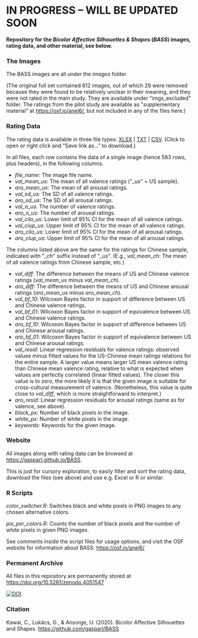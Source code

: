 # IN PROGRESS – WILL BE UPDATED SOON

**Repository for the _Bicolor Affective Silhouettes & Shapes_ (_BASS_) images, rating data, and other material, see below.**

### The Images

The BASS images are all under the _images_ folder.

(The original full set contained 612 images, out of which 29 were removed because they were found to be relatively unclear in their meaning, and they were not rated in the main study. They are available under "imgs_excluded" folder. The ratings from the pilot study are available as "supplementary material" at https://osf.io/anej6/, but not included in any of the files here.)

### Rating Data

The rating data is available in three file types: [XLSX](https://gasparl.github.io/BASS/BASS_data.xlsx) | [TXT](https://gasparl.github.io/BASS/BASS_data.txt) | [CSV](https://gasparl.github.io/BASS/BASS_data.csv). (Click to open or right click and "Save link as..." to download.)

In all files, each row contains the data of a single image (hence 583 rows, plus headers), in the following columns.

- _file_name_: The image file name.
- _val_mean_us_: The mean of all valence ratings ("_us" = US sample).
- _aro_mean_us_: The mean of all arousal ratings.
- _val_sd_us_: The SD of all valence ratings.
- _aro_sd_us_: The SD of all arousal ratings.
- _val_n_us_: The number of valence ratings.
- _aro_n_us_: The number of arousal ratings.
- _val_cilo_us_: Lower limit of 95% CI for the mean of all valence ratings.
- _val_ciup_us_: Upper limit of 95% CI for the mean of all valence ratings.
- _aro_cilo_us_: Lower limit of 95% CI for the mean of all arousal ratings.
- _aro_ciup_us_: Upper limit of 95% CI for the mean of all arousal ratings.

The columns listed above are the same for the ratings for Chinese sample, indicated with "__ch_" suffix instead of "__us_". (E.g., _val_mean_ch_:  The mean of all valence ratings from Chinese sample, etc.)

- _val_diff_: The difference between the means of US and Chinese valence ratings (_val_mean_us_ minus _val_mean_ch_).
- _aro_diff_: The difference between the means of US and Chinese arousal ratings (_aro_mean_us_ minus _aro_mean_ch_).
- _val_bf_10_: Wilcoxon Bayes factor in support of difference between US and Chinese valence ratings.
- _val_bf_01_: Wilcoxon Bayes factor in support of equivalence between US and Chinese valence ratings.
- _aro_bf_10_: Wilcoxon Bayes factor in support of difference between US and Chinese arousal ratings.
- _aro_bf_01_: Wilcoxon Bayes factor in support of equivalence between US and Chinese arousal ratings.
- _val_resid_: Linear regression residuals for valence ratings: observed values minus fitted values for the US-Chinese mean ratings relations for the entire sample. A larger value means larger US mean valence rating than Chinese mean valence rating, relative to what is expected when values are perfectly correlated (linear fitted values). The closer this value is to zero, the more likely it is that the given image is suitable for cross-cultural measurement of valence. (Nonetheless, this value is quite close to _val_diff_, which is more straightforward to interpret.)
- _aro_resid_: Linear regression residuals for arousal ratings (same as for valence, see above).
- _black_px_: Number of black pixels in the image.
- _white_px_: Number of white pixels in the image.
- _keywords_: Keywords for the given image.

### Website

All images along with rating data can be browsed at https://gasparl.github.io/BASS.

This is just for cursory exploration, to easily filter and sort the rating data, download the files (see above) and use e.g. Excel or R or similar.

### R Scripts

*color_switcher.R*: Switches black and white pixels in PNG images to any chosen alternative colors. 

*pix_per_colors.R*: Counts the number of black pixels and the number of white pixels in given PNG images. 

See comments inside the script files for usage options, and visit the OSF website for information about BASS: https://osf.io/anej6/


### Permanent Archive

All files in this repository are permanently stored at https://doi.org/10.5281/zenodo.4051547

[![DOI](https://zenodo.org/badge/234654207.svg)](https://zenodo.org/badge/latestdoi/234654207)

### Citation

Kawai, C., Lukács, G., & Ansorge, U. (2020). Bicolor Affective Silhouettes and Shapes. https://github.com/gasparl/BASS